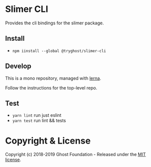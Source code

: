 # Slimer CLI

Provides the cli bindings for the slimer package.

## Install

- `npm iinstall --global @tryghost/slimer-cli`

## Develop

This is a mono repository, managed with [lerna](https://lernajs.io/).

Follow the instructions for the top-level repo.

## Test

- `yarn lint` run just eslint
- `yarn test` run lint && tests

# Copyright & License

Copyright (c) 2018-2019 Ghost Foundation - Released under the [MIT license](LICENSE).
